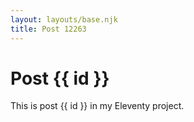 ```yaml
---
layout: layouts/base.njk
title: Post 12263
---
```


# Post {{ id }}

This is post {{ id }} in my Eleventy project.
